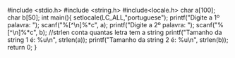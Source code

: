 #include <stdio.h>
#include <string.h>
#include<locale.h>
char a[100];
char b[50];
int main(){
	setlocale(LC_ALL,"portuguese");
	printf("Digite a 1º palavra: ");
	scanf("%[^\n]%*c", a);
	printf("Digite a 2º palavra: ");
	scanf("%[^\n]%*c", b);
	//strlen conta quantas letra tem a string
	printf("Tamanho da string 1 é: %u\n", strlen(a));
	printf("Tamanho da string 2 é: %u\n", strlen(b));
	return 0;
}
